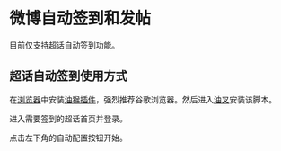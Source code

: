 # 微博自动签到和发帖

目前仅支持超话自动签到功能。

## 超话自动签到使用方式

在[浏览器](https://www.google.com/chrome/next-steps.html?statcb=1&installdataindex=empty&defaultbrowser=0)中安装[油猴插件](https://chromewebstore.google.com/detail/%E7%AF%A1%E6%94%B9%E7%8C%B4/dhdgffkkebhmkfjojejmpbldmpobfkfo?hl=zh-CN)，强烈推荐谷歌浏览器。然后进入[油叉](https://greasyfork.org/zh-CN/scripts/501150-weibo-auto-sign-and-post?locale_override=1)安装该脚本。

进入需要签到的超话首页并登录。

点击左下角的自动配置按钮开始。
